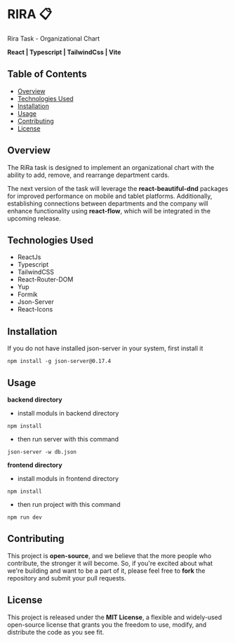 # RIRA :clipboard:

Rira Task - Organizational Chart

**React | Typescript | TailwindCss | Vite**

## Table of Contents

- [Overview](#Overview)
- [Technologies Used](#technologies-used)
- [Installation](#installation)
- [Usage](#usage)
- [Contributing](#contributing)
- [License](#license)

## Overview

The RiRa task is designed to implement an organizational chart with the ability to add, remove, and rearrange department cards.

The next version of the task will leverage the **react-beautiful-dnd** packages for improved performance on mobile and tablet platforms. Additionally, establishing connections between departments and the company will enhance functionality using **react-flow**, which will be integrated in the upcoming release.

## Technologies Used

- ReactJs
- Typescript
- TailwindCSS
- React-Router-DOM
- Yup
- Formik
- Json-Server
- React-Icons

## Installation

If you do not have installed json-server in your system, first install it

```
npm install -g json-server@0.17.4
```

## Usage

**backend directory**

- install moduls in backend directory

```
npm install
```

- then run server with this command

```
json-server -w db.json
```

**frontend directory**

- install moduls in frontend directory

```
npm install
```

- then run project with this command

```
npm run dev
```

## Contributing

This project is **open-source**, and we believe that the more people who contribute, the stronger it will become. So, if you're excited about what we're building and want to be a part of it, please feel free to **fork** the repository and submit your pull requests.

## License

This project is released under the **MIT License**, a flexible and widely-used open-source license that grants you the freedom to use, modify, and distribute the code as you see fit.
